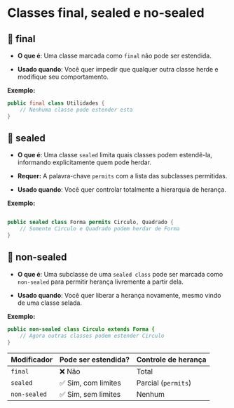 # Classes final, sealed e no-sealed

## 🔹 final

- **O que é**: Uma classe marcada como `final` não pode ser estendida.

- **Usado quando**: Você quer impedir que qualquer outra classe herde e modifique seu comportamento.

**Exemplo:**

```java
public final class Utilidades {
    // Nenhuma classe pode estender esta
}
```
## 🔹 sealed

- **O que é**: Uma classe `sealed` limita quais classes podem estendê-la, informando explicitamente quem pode herdar.

- **Requer:** A palavra-chave `permits` com a lista das subclasses permitidas.

- **Usado quando**: Você quer controlar totalmente a hierarquia de herança.

**Exemplo:**

```java

public sealed class Forma permits Circulo, Quadrado {
    // Somente Circulo e Quadrado podem herdar de Forma
}
```

## 🔹 non-sealed

- **O que é**: Uma subclasse de uma `sealed class` pode ser marcada como `non-sealed` para permitir herança livremente a partir dela.

- **Usado quando**: Você quer liberar a herança novamente, mesmo vindo de uma classe selada.

**Exemplo:**

```java
public non-sealed class Circulo extends Forma {
    // Agora outras classes podem estender Circulo
}
```

| Modificador  | Pode ser estendida?       | Controle de herança   |
|--------------|---------------------------|------------------------|
| `final`      | ❌ Não                    | Total                 |
| `sealed`     | ✅ Sim, com limites       | Parcial (`permits`)   |
| `non-sealed` | ✅ Sim, sem limites       | Nenhum                |
